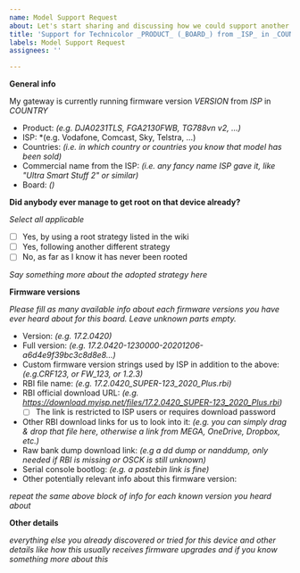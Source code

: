 ```yaml
---
name: Model Support Request
about: Let's start sharing and discussing how we could support another model not yet listed in the wiki
title: 'Support for Technicolor _PRODUCT_ (_BOARD_) from _ISP_ in _COUNTRY_'
labels: Model Support Request
assignees: ''

---
```


**General info**

My gateway is currently running firmware version _VERSION_ from _ISP_ in _COUNTRY_

- Product: *(e.g. DJA0231TLS, FGA2130FWB, TG788vn v2, ...)*
- ISP: *(e.g. Vodafone, Comcast, Sky, Telstra, ...)
- Countries: *(i.e. in which country or countries you know that model has been sold)*
- Commercial name from the ISP: *(i.e. any fancy name ISP gave it, like "Ultra Smart Stuff 2" or similar)*
- Board: *()*

**Did anybody ever manage to get root on that device already?**

*Select all applicable*

- [ ] Yes, by using a root strategy listed in the wiki
- [ ] Yes, following another different strategy
- [ ] No, as far as I know it has never been rooted

*Say something more about the adopted strategy here*

**Firmware versions**

*Please fill as many available info about each firmware versions you have ever heard about for this board. Leave unknown parts empty.*

- Version: *(e.g. 17.2.0420)*
- Full version: *(e.g. 17.2.0420-1230000-20201206-a6d4e9f39bc3c8d8e8...)*
- Custom firmware version strings used by ISP in addition to the above: *(e.g.CRF123, or FW_123, or 1.2.3)*
- RBI file name: *(e.g. 17.2.0420_SUPER-123_2020_Plus.rbi)*
- RBI official download URL: *(e.g. https://download.myisp.net/files/17.2.0420_SUPER-123_2020_Plus.rbi)*
  - [ ] The link is restricted to ISP users or requires download password
- Other RBI download links for us to look into it: *(e.g. you can simply drag & drop that file here, otherwise a link from MEGA, OneDrive, Dropbox, etc.)*
- Raw bank dump download link: *(e.g a dd dump or nanddump, only needed if RBI is missing or OSCK is still unknown)*
- Serial console bootlog: *(e.g. a pastebin link is fine)*
- Other potentially relevant info about this firmware version:

*repeat the same above block of info for each known version you heard about*

**Other details**

*everything else you already discovered or tried for this device and other details like how this usually receives firmware upgrades and if you know something more about this*
